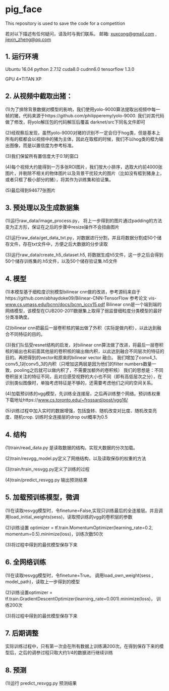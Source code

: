 # pig_face
This repository is used to save the code for a competition

若对以下描述有任何疑问，请及时与我们联系。
邮箱: xuxcong@gmail.com , jiexin_zheng@qq.com

## 1.	运行环境 

Ubuntu 16.04  python 2.7.12  cuda8.0  cudnn6.0  tensorflow 1.3.0

GPU 4*TITAN XP


## 2. 从视频中截取出猪：

(1)为了排除背景数据对模型的影响，我们使用yolo-9000算法提取出视频中每一帧的猪，代码来源于https://github.com/philipperemy/yolo-9000. 
我们对其代码做了修改，将yolo解压包的代码解压后覆盖 darknet/src下同名文件即可

(2)经观察后发现，虽然yolo-9000对猪的识别不一定会归于hog类，但是基本上所有的框都会以视频中的猪为主体，因此在取框的时候，我们不以hog类的框为输出图像，而是以置信度为参考标准。

(3)我们保留所有置信度大于0.1的窗口

(4)每个视频大约能得到一万多张ROI图片，我们按大小排序，选取大约前4000张图片，并剔除不相关的物体图片以及背景干扰较大的图片（比如没有框到猪身上，或者只框了极小部分的猪），将其作为训练集和验证集。

(5)最后得到94677张图片


## 3. 预处理以及生成数据集

(1)运行raw_data/image_process.py， 将上一步得到的图片通过padding的方法变为正方形，保证在之后的步骤中resize操作不会扭曲图片

(2)运行raw_data/get_data_txt.py，对数据进行分割，并且将数据分割成50个储存文件，存在txt文件中，方便之后大数据的分步读取

(3)运行raw_data/create_h5_dataset.h5, 将数据生成h5文件，这一步之后会得到50个储存训练集的.h5文件，以及50个储存验证集.h5文件

## 4. 模型

(1)本模型基于细粒度识别模型bilinear cnn做的改进，参考源码来自于https://github.com/abhaydoke09/Bilinear-CNN-TensorFlow
参考论文 vis-www.cs.umass.edu/bcnn/docs/bcnn_iccv15.pdf
Bilinear cnn是一个端到端的网络模型，该模型在CUB200-2011数据集上取得了弱监督细粒度分类模型的最好分类准确度。

(2)bilinear cnn把最后一层卷积核的输出做了外积（实际是做内积），以此达到融合不同特征的目的。

(3)我们队伍受resnet结构的启发，对bilinear cnn算法做了改进，将最后一层卷积核的输出也和前面其他层的卷积核的输出做内积，以此达到融合不同层次的特征的目的。再把得到的vector和原来的bilinear vector 融合。 我们增加了conv4_1、conv5_1对conv5_3的内积（只增加这两层是因为他们的filter numbers数量一致，pooling之后就可以做内积了，不需要加额外的卷积核）
我们的思想是：不同卷积层关注的特征不同，且对应感受视野的大小也不同（即有高低层次之分），在识别类似图像时，单独考虑特征是不够的，还需要考虑他们之间的空间关系。

(4)加载预训练的vgg模型，先训练全连接层，之后再训练整个网络。预训练权重下载地址https://www.cs.toronto.edu/~frossard/post/vgg16/

(5)训练过程中加入实时的数据增强，包括旋转、随机改变对比度、随机改变亮度、随机crop. 训练时全连接层的drop out概率为0.5


## 4. 结构

(1)train/read_data.py 是读取数据的结构。实现大数据的分次加载。

(2)train/resvgg_model.py定义了网络结构，以及读取保存的权重的方法

(3)train/train_resvgg.py定义了训练的过程

(4)train/predict_resvgg.py 输出预测结果

## 5. 加载预训练模型，微调

(1)在读取resvgg模型时，令finetune=False,实现只训练最后的全连接层。并且调用load_initial_weights(sess)，读取预训练的vgg的卷积层的参数

(2)训练设置 optimizer = tf.train.MomentumOptimizer(learning_rate=0.2, momentum=0.5).minimize(loss)，训练次数50次

(3)将过程中得到的最优模型保存下来

## 6. 全网络训练

(1)在读取resvgg模型时，令finetune=True。 调用load_own_weight(sess , model_path)，读取上一步得到的模型

(2)训练设置optimizer = tf.train.GradientDescentOptimizer(learning_rate=0.001).minimize(loss)， 训练200次

(3)将过程中得到的最优模型保存下来


## 7. 后期调整

实际训练过程中，只有第一次会在所有数据上训练满200次。在得到保存下来的模型后，之后的调参过程只取大约1/4的数据进行继续训练

## 8. 预测

(1)运行 predict_resvgg.py 预测结果

